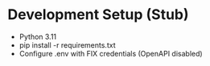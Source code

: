 # Development Setup (Stub)

- Python 3.11
- pip install -r requirements.txt
- Configure .env with FIX credentials (OpenAPI disabled)